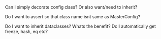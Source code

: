 Can I simply decorate config class? Or also want/need to inherit?

Do I want to assert so that class name isnt same as MasterConfig?

Do I want to inherit dataclasses? Whats the benefit? Do I automatically get freeze, hash, eq etc?
